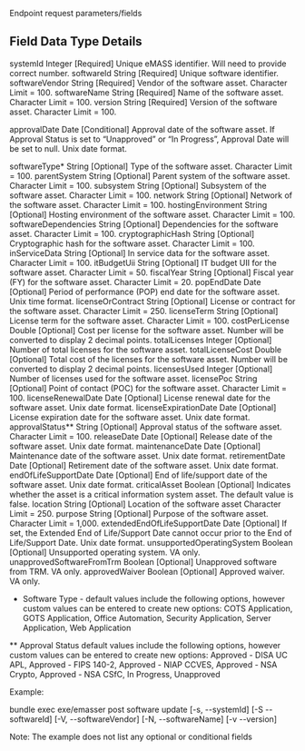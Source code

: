 Endpoint request parameters/fields

Field                   Data Type  Details
-------------------------------------------------------------------------------------------------
systemId                Integer    [Required] Unique eMASS identifier. Will need to provide correct number.
softwareId              String     [Required] Unique software identifier.
softwareVendor          String     [Required] Vendor of the software asset. Character Limit = 100.
softwareName            String     [Required] Name of the software asset. Character Limit = 100.
version                 String     [Required] Version of the software asset. Character Limit = 100.

approvalDate            Date       [Conditional] Approval date of the software asset. If Approval Status is set to “Unapproved”
                                                 or “In Progress”, Approval Date will be set to null. Unix date format.

softwareType*           String     [Optional] Type of the software asset. Character Limit = 100.
parentSystem            String     [Optional] Parent system of the software asset. Character Limit = 100.
subsystem               String     [Optional] Subsystem of the software asset. Character Limit = 100.
network                 String     [Optional] Network of the software asset. Character Limit = 100.
hostingEnvironment      String     [Optional] Hosting environment of the software asset. Character Limit = 100.
softwareDependencies    String     [Optional] Dependencies for the software asset. Character Limit = 100.
cryptographicHash       String     [Optional] Cryptographic hash for the software asset. Character Limit = 100.
inServiceData           String     [Optional] In service data for the software asset. Character Limit = 100.
itBudgetUii             String     [Optional] IT budget UII for the software asset. Character Limit = 50.
fiscalYear              String     [Optional] Fiscal year (FY) for the software asset. Character Limit = 20.
popEndDate              Date       [Optional] Period of performance (POP) end date for the software asset. Unix time format.
licenseOrContract       String     [Optional] License or contract for the software asset. Character Limit = 250.
licenseTerm             String     [Optional] License term for the software asset. Character Limit = 100.
costPerLicense          Double     [Optional] Cost per license for the software asset. Number will be converted to display 2 decimal points.
totalLicenses           Integer    [Optional] Number of total licenses for the software asset.
totalLicenseCost        Double     [Optional] Total cost of the licenses for the software asset. Number will be converted to display 2 decimal points.
licensesUsed            Integer    [Optional] Number of licenses used for the software asset.
licensePoc              String     [Optional] Point of contact (POC) for the software asset. Character Limit = 100.
licenseRenewalDate      Date       [Optional] License renewal date for the software asset. Unix date format.
licenseExpirationDate   Date       [Optional] License expiration date for the software asset. Unix date format.
approvalStatus**        String     [Optional] Approval status of the software asset. Character Limit = 100.
releaseDate             Date       [Optional] Release date of the software asset. Unix date format.
maintenanceDate         Date       [Optional] Maintenance date of the software asset. Unix date format.
retirementDate          Date       [Optional] Retirement date of the software asset. Unix date format.
endOfLifeSupportDate    Date       [Optional] End of life/support date of the software asset. Unix date format.
criticalAsset           Boolean    [Optional] Indicates whether the asset is a critical information system asset. The default value is false.
location                String     [Optional] Location of the software asset Character Limit = 250.
purpose                 String     [Optional] Purpose of the software asset. Character Limit = 1,000.
extendedEndOfLifeSupportDate Date  [Optional] If set, the Extended End of Life/Support Date cannot occur prior to the End of Life/Support Date. Unix date format.
unsupportedOperatingSystem Boolean [Optional] Unsupported operating system. VA only.
unapprovedSoftwareFromTrm  Boolean [Optional] Unapproved software from TRM. VA only.
approvedWaiver             Boolean [Optional] Approved waiver. VA only.


* Software Type - default values include the following options, however custom values can be entered to create new options:
  COTS Application, GOTS Application, Office Automation, Security Application, Server Application, Web Application

** Approval Status default values include the following options, however custom values can be entered to create new options:
  Approved - DISA UC APL, Approved - FIPS 140-2, Approved - NIAP CCVES,
  Approved - NSA Crypto, Approved - NSA CSfC, In Progress, Unapproved


Example:

bundle exec exe/emasser post software update [-s, --systemId] <value> [-S --softwareId] <value> [-V, --softwareVendor] <value>  [-N, --softwareName] <value> [-v --version] <value>

Note: The example does not list any optional or conditional fields
